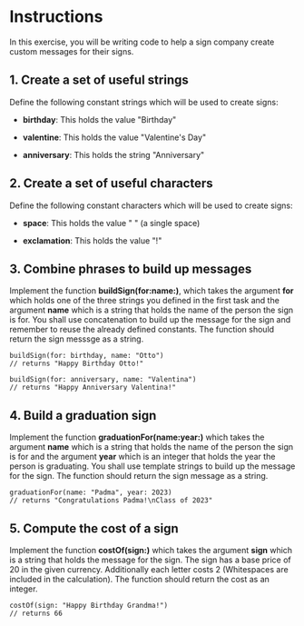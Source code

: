 #  Instructions

In this exercise, you will be writing code to help a sign company create custom messages for their signs.

## 1. Create a set of useful strings

Define the following constant strings which will be used to create signs:
- **birthday**: This holds the value "Birthday"

- **valentine**: This holds the value "Valentine's Day"

- **anniversary**: This holds the string "Anniversary"

## 2. Create a set of useful characters

Define the following constant characters which will be used to create signs:
- **space**: This holds the value " " (a single space)

- **exclamation**: This holds the value "!"

## 3. Combine phrases to build up messages

Implement the function **buildSign(for:name:)**, which takes the argument **for** which holds one of the three strings you defined in the first task and the argument **name** which is a string that holds the name of the person the sign is for. You shall use concatenation to build up the message for the sign and remember to reuse the already defined constants. The function should return the sign messsge as a string.

    buildSign(for: birthday, name: "Otto")
    // returns "Happy Birthday Otto!"

    buildSign(for: anniversary, name: "Valentina")
    // returns "Happy Anniversary Valentina!"

## 4. Build a graduation sign

Implement the function **graduationFor(name:year:)** which takes the argument **name** which is a string that holds the name of the person the sign is for and the argument **year** which is an integer that holds the year the person is graduating. You shall use template strings to build up the message for the sign. The function should return the sign message as a string.

    graduationFor(name: "Padma", year: 2023)
    // returns "Congratulations Padma!\nClass of 2023"

## 5. Compute the cost of a sign

Implement the function **costOf(sign:)** which takes the argument **sign** which is a string that holds the message for the sign. The sign has a base price of 20 in the given currency. Additionally each letter costs 2 (Whitespaces are included in the calculation). The function should return the cost as an integer.

    costOf(sign: "Happy Birthday Grandma!")
    // returns 66

